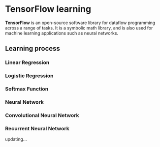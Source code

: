 # TensorFlow learning


**TensorFlow** is an open-source software library for dataflow programming across a range of tasks. It is a symbolic math library, and is also used for machine learning applications such as neural networks.

## Learning process

### **Linear Regression**

### **Logistic Regression**

### **Softmax Function**

### **Neural Network**

### **Convolutional Neural Network**

### **Recurrent Neural Network**

updating...
